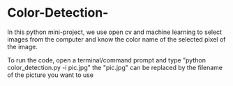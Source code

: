 # Color-Detection-
In this python mini-project, we use open cv and machine learning to select images from the computer and know the color name of the selected pixel of the image.

To run the code, open a terminal/command prompt and type "python color_detection.py -i pic.jpg"
the "pic.jpg" can be replaced by the filename of the picture you want to use
